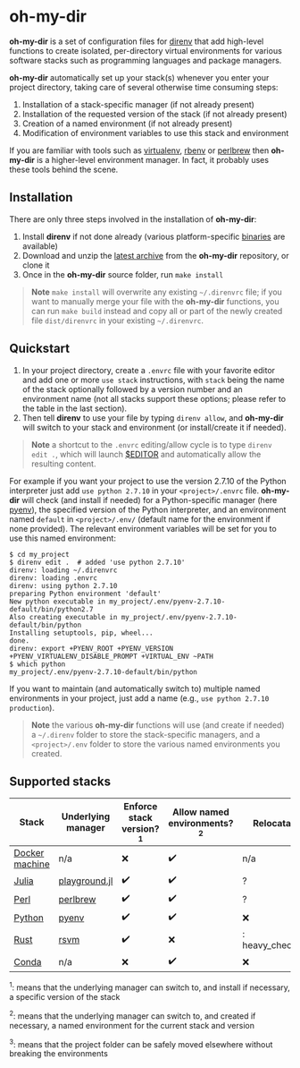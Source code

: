 # oh-my-dir

**oh-my-dir** is a set of configuration files for [direnv](http://direnv.net/) that add high-level functions to create isolated, per-directory virtual environments for various software stacks such as programming languages and package managers.

**oh-my-dir** automatically set up your stack(s) whenever you enter your project directory, taking care of several otherwise time consuming steps:

1. Installation of a stack-specific manager (if not already present)
2. Installation of the requested version of the stack (if not already present)
3. Creation of a named environment (if not already present)
4. Modification of environment variables to use this stack and environment

If you are familiar with tools such as [virtualenv](https://virtualenv.pypa.io/en/stable/), [rbenv](https://github.com/rbenv/rbenv) or [perlbrew](https://perlbrew.pl/) then **oh-my-dir** is a higher-level environment manager. In fact, it probably uses these tools behind the scene.

## Installation

There are only three steps involved in the installation of **oh-my-dir**:

1. Install **direnv** if not done already (various platform-specific [binaries](https://github.com/direnv/direnv/releases) are available)
1. Download and unzip the [latest archive](https://github.com/ajmazurie/oh-my-dir/archive/master.zip) from the **oh-my-dir** repository, or clone it
2. Once in the **oh-my-dir** source folder, run `make install`

> **Note** `make install` will overwrite any existing `~/.direnvrc` file; if you want to manually merge your file with the **oh-my-dir** functions, you can run `make build` instead and copy all or part of the newly created file `dist/direnvrc` in your existing `~/.direnvrc`.

## Quickstart

1. In your project directory, create a `.envrc` file with your favorite editor and add one or more `use stack` instructions, with `stack` being the name of the stack optionally followed by a version number and an environment name (not all stacks support these options; please refer to the table in the last section).
2. Then tell **direnv** to use your file by typing `direnv allow`, and **oh-my-dir** will switch to your stack and environment (or install/create it if needed).

> **Note** a shortcut to the `.envrc` editing/allow cycle is to type `direnv edit .`, which will launch [$EDITOR](https://en.wikibooks.org/wiki/Guide_to_Unix/Environment_Variables#EDITOR) and automatically allow the resulting content.

For example if you want your project to use the version 2.7.10 of the Python interpreter just add `use python 2.7.10` in your `<project>/.envrc` file. **oh-my-dir** will check (and install if needed) for a Python-specific manager (here [pyenv](https://github.com/yyuu/pyenv)), the specified version of the Python interpreter, and an environment named `default` in `<project>/.env/` (default name for the environment if none provided). The relevant environment variables will be set for you to use this named environment:

```console
$ cd my_project
$ direnv edit .  # added 'use python 2.7.10'
direnv: loading ~/.direnvrc                                                                         
direnv: loading .envrc
direnv: using python 2.7.10
preparing Python environment 'default'
New python executable in my_project/.env/pyenv-2.7.10-default/bin/python2.7
Also creating executable in my_project/.env/pyenv-2.7.10-default/bin/python
Installing setuptools, pip, wheel...
done.
direnv: export +PYENV_ROOT +PYENV_VERSION +PYENV_VIRTUALENV_DISABLE_PROMPT +VIRTUAL_ENV ~PATH
$ which python
my_project/.env/pyenv-2.7.10-default/bin/python
```

If you want to maintain (and automatically switch to) multiple named environments in your project, just add a name (e.g., `use python 2.7.10 production`).

> **Note** the various **oh-my-dir** functions will use (and create if needed) a `~/.direnv` folder to store the stack-specific managers, and a `<project>/.env` folder to store the various named environments you created.

## Supported stacks

Stack | Underlying<br>manager | Enforce<br>stack version?<sup>1</sup> | Allow named<br>environments?<sup>2</sup> | Relocatable?<sup>3</sup> | Supported<br>platforms | Status
--- | --- | --- | --- | --- | --- | ---
[Docker machine](https://docs.docker.com/machine/overview/) | n/a | :x: | :heavy_check_mark: | n/a | Unix, OSX | Stable
[Julia](http://julialang.org/) | [playground.jl](https://github.com/Rory-Finnegan/Playground.jl) | :heavy_check_mark: | :heavy_check_mark: | ? | Unix, OSX | Beta
[Perl](https://www.perl.org/) | [perlbrew](http://perlbrew.pl/) | :heavy_check_mark: | :heavy_check_mark: | ? | Unix, OSX | Stable
[Python](https://www.python.org/) | [pyenv](https://github.com/yyuu/pyenv) | :heavy_check_mark: | :heavy_check_mark: | :x: | Unix, OSX | Stable
[Rust](https://www.rust-lang.org/) | [rsvm](http://sdepold.github.io/rsvm/) | :heavy_check_mark: | :x: | : heavy_check_mark: | Unix, OSX | Stable
[Conda](http://conda.pydata.org/docs/) | n/a | :x: | :heavy_check_mark: | :x: | Unix, OSX | Beta

<sup>1</sup>: means that the underlying manager can switch to, and install if necessary, a specific version of the stack

<sup>2</sup>: means that the underlying manager can switch to, and created if necessary, a named environment for the current stack and version

<sup>3</sup>: means that the project folder can be safely moved elsewhere without breaking the environments
